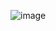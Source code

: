 ![image](https://github.com/nattar-kani/sql-interview-Q-A/assets/98700794/28008ba4-afd4-4dbf-a3f1-55f700efff26)
